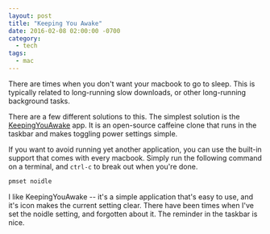 ```yaml
---
layout: post
title: "Keeping You Awake"
date: 2016-02-08 02:00:00 -0700
category:
  - tech
tags:
  - mac
---
```


There are times when you don't want your macbook to go to sleep.
This is typically related to long-running slow downloads, or other
long-running background tasks.

There are a few different solutions to this. <!--more-->
The simplest solution is
the [KeepingYouAwake][git] app. It is an open-source caffeine clone that
runs in the taskbar and makes toggling power settings simple.

If you want to avoid running yet another application, you can use the
built-in support that comes with every macbook. Simply run the following
command on a terminal, and ```ctrl-c``` to break out when you're done.

~~~ bash
pmset noidle
~~~

I like KeepingYouAwake -- it's a simple application that's easy to use,
and it's icon makes the current setting clear. There have been times when
I've set the noidle setting, and forgotten about it. The reminder in the
taskbar is nice.

[git]: https://github.com/newmarcel/KeepingYouAwake
